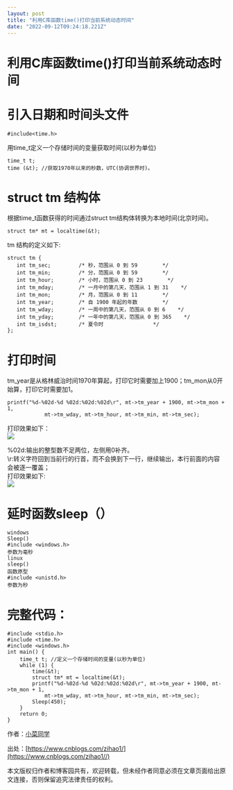 ```yaml
---
layout: post
title: "利用C库函数time()打印当前系统动态时间"
date: "2022-09-12T09:24:18.221Z"
---
```

利用C库函数time()打印当前系统动态时间
======================

引入日期和时间头文件
==========

    #include<time.h>
    

用time\_t定义一个存储时间的变量获取时间(以秒为单位)

    time_t t; 
    time (&t); //获取1970年以来的秒数，UTC(协调世界时)。
    

struct tm 结构体
=============

根据time\_t函数获得的时间通过struct tm结构体转换为本地时间(北京时间)。

    struct tm* mt = localtime(&t);
    

tm 结构的定义如下:

    struct tm {
       int tm_sec;         /* 秒，范围从 0 到 59        */
       int tm_min;         /* 分，范围从 0 到 59        */
       int tm_hour;        /* 小时，范围从 0 到 23        */
       int tm_mday;        /* 一月中的第几天，范围从 1 到 31    */
       int tm_mon;         /* 月，范围从 0 到 11        */
       int tm_year;        /* 自 1900 年起的年数        */
       int tm_wday;        /* 一周中的第几天，范围从 0 到 6    */
       int tm_yday;        /* 一年中的第几天，范围从 0 到 365    */
       int tm_isdst;       /* 夏令时                */
    };
    

打印时间
====

tm\_year是从格林威治时间1970年算起，打印它时需要加上1900；tm\_mon从0开始算，打印它时需要加1。

    printf("%d-%02d-%d %02d:%02d:%02d\r", mt->tm_year + 1900, mt->tm_mon + 1,
    			mt->tm_wday, mt->tm_hour, mt->tm_min, mt->tm_sec);
    

打印效果如下：  
![](https://img2022.cnblogs.com/blog/2869567/202209/2869567-20220912133817614-1347266630.jpg)

%02d:输出的整型数不足两位，左侧用0补齐。  
\\r:转义字符回到当前行的行首，而不会换到下一行，继续输出，本行前面的内容会被逐一覆盖；  
打印效果如下:  
![](https://img2022.cnblogs.com/blog/2869567/202209/2869567-20220912134718852-1093940440.jpg)

延时函数sleep（）
===========

    windows 
    Sleep() 
    #include <windows.h> 
    参数为毫秒 
    linux 
    sleep() 
    函数原型 
    #include <unistd.h>
    参数为秒
    

完整代码：
=====

    #include <stdio.h> 
    #include <time.h>
    #include <windows.h> 
    int main() {
    	time_t t; //定义一个存储时间的变量(以秒为单位)
    	while (1) {
    		time(&t);
    		struct tm* mt = localtime(&t);
    		printf("%d-%02d-%d %02d:%02d:%02d\r", mt->tm_year + 1900, mt->tm_mon + 1,
    			mt->tm_wday, mt->tm_hour, mt->tm_min, mt->tm_sec);
    		Sleep(450);
    	}
    	return 0;
    }
    

作者：[小菜同学](https://www.cnblogs.com/zihao1/)

出处：[https://www.cnblogs.com/zihao1/](https://www.cnblogs.com/zihao1//)

本文版权归作者和博客园共有，欢迎转载，但未经作者同意必须在文章页面给出原文连接，否则保留追究法律责任的权利。